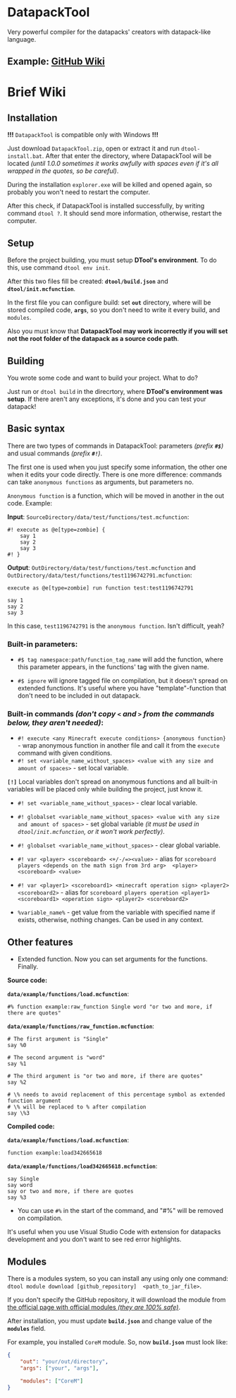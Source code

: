 # DatapackTool
Very powerful compiler for the datapacks' creators with datapack-like language.

## Example: [GitHub Wiki](https://github.com/LeonidMem/DatapackTool/wiki/Example)

# Brief Wiki

## Installation
**!!!** `DatapackTool` is compatible only with Windows **!!!**

Just download `DatapackTool.zip`, open or extract it and run `dtool-install.bat`. After that enter the directory, where 
DatapackTool will be located *(until 1.0.0 sometimes it works awfully with spaces even if it's all wrapped in the quotes, 
so be careful)*.

During the installation `explorer.exe` will be killed and opened again, so probably you won't need to restart the computer.

After this check, if DatapackTool is installed successfully, by writing command `dtool ?`. It should send more information, 
otherwise, restart the computer.

## Setup

Before the project building, you must setup **DTool's environment**. To do this, use command `dtool env init`.

After this two files fill be created: **`dtool/build.json`** and **`dtool/init.mcfunction`**.

In the first file you can configure build: set **`out`** directory, where will be stored compiled code, **`args`**, 
so you don't need to write it every build, and `modules`.

Also you must know that **DatapackTool may work incorrectly if you will set not the root folder of the datapack as 
a source code path**.

## Building

You wrote some code and want to build your project. What to do?

Just run or `dtool build` in the direcrtory, where **DTool's environment was setup**. If there aren't any exceptions, 
it's done and you can test your datapack!

## Basic syntax

There are two types of commands in DatapackTool: parameters *(prefix **`#$`**)* and usual commands *(prefix **`#!`**)*.

The first one is used when you just specify some information, the other one when it edits your code directly. There is 
one more difference: commands can take `anonymous functions` as arguments, but parameters no.

`Anonymous function` is a function, which will be moved in another in the out code. Example:

**Input**: `SourceDirectory/data/test/functions/test.mcfunction`:
```
#! execute as @e[type=zombie] {
    say 1
    say 2
    say 3
#! }
```

**Output**: `OutDirectory/data/test/functions/test.mcfunction` and `OutDirectory/data/test/functions/test1196742791.mcfunction`:
```
execute as @e[type=zombie] run function test:test1196742791
```

```
say 1
say 2
say 3
```

In this case, `test1196742791` is the `anonymous function`. Isn't difficult, yeah?


### Built-in parameters:
* `#$ tag namespace:path/function_tag_name` will add the function, where this parameter appears, in the functions' tag 
with the given name.

* `#$ ignore` will ignore tagged file on compilation, but it doesn't spread on extended functions. It's useful where you have "template"-function that don't need to be included in out datapack.

### Built-in commands *(don't copy `<` and `>` from the commands below, they aren't needed)*:
* `#! execute <any Minecraft execute conditions> {anonymous function}` - wrap anonymous function in another file and call 
  it from the `execute` command with given conditions.
* `#! set <variable_name_without_spaces> <value with any size and amount of spaces>` - set local variable.

**`[!]`** Local variables don't spread on anonymous functions and all built-in variables will be placed only while 
building the project, just know it.

* `#! set <variable_name_without_spaces>` - clear local variable.

* `#! globalset <variable_name_without_spaces> <value with any size and amount of spaces>` - set global variable *(it 
  must be used in `dtool/init.mcfunction`, or it won't work perfectly)*.

* `#! globalset <variable_name_without_spaces>` - clear global variable.

* `#! var <player> <scoreboard> <+/-/=><value>` - alias for `scoreboard players <depends on the math sign from 3rd arg> 
  <player> <scoreboard> <value>`

* `#! var <player1> <scoreboard1> <minecraft operation sign> <player2> <scoreboard2>` - alias for
  `scoreboard players operation <player1> <scoreboard1> <operation sign> <player2> <scoreboard2>`

* `%variable_name%` - get value from the variable with specified name if exists, otherwise, nothing changes.
Can be used in any context.

## Other features
* Extended function. Now you can set arguments for the functions. Finally.

**Source code:**

**`data/example/functions/load.mcfunction`**:
```
#% function example:raw_function Single word "or two and more, if there are quotes"
```

**`data/example/functions/raw_function.mcfunction`**:
```
# The first argument is "Single"
say %0

# The second argument is "word"
say %1

# The third argument is "or two and more, if there are quotes"
say %2

# \% needs to avoid replacement of this percentage symbol as extended function argument
# \% will be replaced to % after compilation
say \%3
```

**Compiled code:**

**`data/example/functions/load.mcfunction`**:
```
function example:load342665618
```

**`data/example/functions/load342665618.mcfunction`**:
```
say Single
say word
say or two and more, if there are quotes
say %3
```

* You can use `#%` in the start of the command, and "#%" will be removed on compilation.

It's useful when you use Visual Studio Code with extension for datapacks development and you don't want to see 
red error highlights.

## Modules

There is a modules system, so you can install any using only one command: `dtool module download [github_repository] 
<path_to_jar_file>`.

If you don't specify the GitHub repository, it will download the module from
[the official page with official modules *(they are 100% safe)*](https://github.com/LeonidMem/DatapackTool-Modules).

After installation, you must update **`build.json`** and change value of the **`modules`** field.

For example, you installed `CoreM` module. So, now **`build.json`** must look like:
```json
{
    "out": "your/out/directory",
    "args": ["your", "args"],
    
    "modules": ["CoreM"]
}
```
